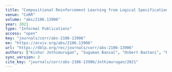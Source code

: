 ```yaml
---
title: "Compositional Reinforcement Learning from Logical Specifications."
venue: "CoRR"
volume: "abs/2106.13906"
year: 2021
type: "Informal Publications"
access: "open"
key: "journals/corr/abs-2106-13906"
ee: "https://arxiv.org/abs/2106.13906"
url: "https://dblp.org/rec/journals/corr/abs-2106-13906"
authors: ["Kishor Jothimurugan", "Suguman Bansal", "Osbert Bastani", "Rajeev Alur"]
sync_version: 3
cite_key: "journals/corr/abs-2106-13906/Jothimurugan/2021"
---
```

